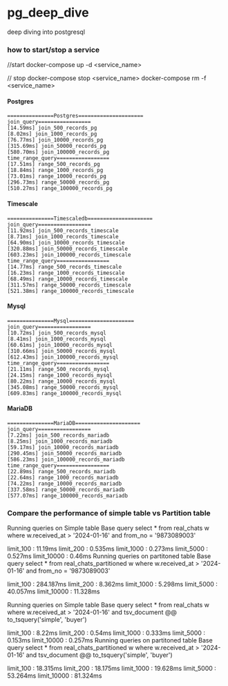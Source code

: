 # pg_deep_dive
deep diving into postgresql


### how to start/stop a service 

//start
docker-compose up -d <service_name>

// stop 
docker-compose stop <service_name>
docker-compose rm -f <service_name>

#### Postgres  

```
===============Postgres=====================
join_query=================
[14.59ms] join_500_records_pg
[8.02ms] join_1000_records_pg
[76.77ms] join_10000_records_pg
[315.69ms] join_50000_records_pg
[580.70ms] join_100000_records_pg
time_range_query=================
[17.51ms] range_500_records_pg
[18.84ms] range_1000_records_pg
[73.01ms] range_10000_records_pg
[296.73ms] range_50000_records_pg
[510.27ms] range_100000_records_pg

```

#### Timescale  
```
===============Timescaledb=====================
join_query=================
[11.92ms] join_500_records_timescale
[8.71ms] join_1000_records_timescale
[64.90ms] join_10000_records_timescale
[320.88ms] join_50000_records_timescale
[603.23ms] join_100000_records_timescale
time_range_query=================
[14.77ms] range_500_records_timescale
[16.23ms] range_1000_records_timescale
[68.49ms] range_10000_records_timescale
[311.57ms] range_50000_records_timescale
[521.38ms] range_100000_records_timescale
```

#### Mysql  
```
===============Mysql=====================
join_query=================
[10.72ms] join_500_records_mysql
[8.41ms] join_1000_records_mysql
[60.61ms] join_10000_records_mysql
[310.66ms] join_50000_records_mysql
[612.43ms] join_100000_records_mysql
time_range_query=================
[21.11ms] range_500_records_mysql
[24.15ms] range_1000_records_mysql
[80.22ms] range_10000_records_mysql
[345.08ms] range_50000_records_mysql
[609.83ms] range_100000_records_mysql
```

#### MariaDB
```
===============MariaDB=====================
join_query=================
[7.22ms] join_500_records_mariadb
[8.25ms] join_1000_records_mariadb
[59.17ms] join_10000_records_mariadb
[290.45ms] join_50000_records_mariadb
[586.23ms] join_100000_records_mariadb
time_range_query=================
[22.89ms] range_500_records_mariadb
[22.64ms] range_1000_records_mariadb
[74.22ms] range_10000_records_mariadb
[337.58ms] range_50000_records_mariadb
[577.07ms] range_100000_records_mariadb

```

### Compare the performance of simple table vs Partition table 
Running queries on Simple table
Base query  select * from real_chats w where w.received_at > '2024-01-16' and from_no = '9873089003'

limit_100 : 11.19ms
limit_200 : 0.535ms
limit_1000 : 0.273ms
limit_5000 : 0.527ms
limit_10000 : 0.46ms
Running queries on partitoned table
Base query  select * from real_chats_partitioned w where w.received_at > '2024-01-16' and from_no = '9873089003'

limit_100 : 284.187ms
limit_200 : 8.362ms
limit_1000 : 5.298ms
limit_5000 : 40.057ms
limit_10000 : 11.328ms

Running queries on Simple table
Base query  select * from real_chats  w where w.received_at > '2024-01-16' and tsv_document @@ to_tsquery('simple', 'buyer')

limit_100 : 8.22ms
limit_200 : 0.54ms
limit_1000 : 0.333ms
limit_5000 : 0.153ms
limit_10000 : 0.257ms
Running queries on partitoned table
Base query  select * from real_chats_partitioned  w where w.received_at > '2024-01-16' and tsv_document @@ to_tsquery('simple', 'buyer')

limit_100 : 18.315ms
limit_200 : 18.175ms
limit_1000 : 19.628ms
limit_5000 : 53.264ms
limit_10000 : 81.324ms